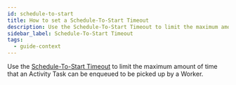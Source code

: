 ```yaml
---
id: schedule-to-start
title: How to set a Schedule-To-Start Timeout
description: Use the Schedule-To-Start Timeout to limit the maximum amount of time that an Activity Task can be enqueued to be picked up by a Worker.
sidebar_label: Schedule-To-Start Timeout
tags:
  - guide-context
---
```


Use the [Schedule-To-Start Timeout](/concepts/what-is-a-schedule-to-start-timeout) to limit the maximum amount of time that an Activity Task can be enqueued to be picked up by a Worker.
